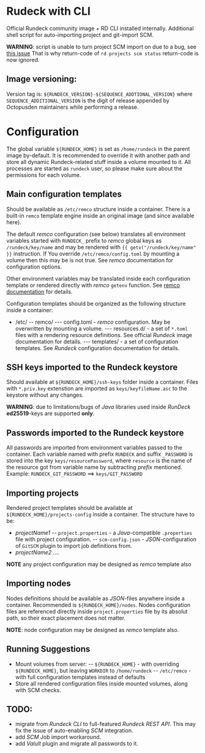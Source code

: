 # Rudeck with CLI

Official Rundeck community image + RD CLI installed internally.
Additional shell script for auto-importing project and git-import SCM.

**WARNING**: script is unable to turn project SCM import on due to a bug, see [this issue](https://github.com/rundeck/rundeck-cli/issues/518)
That is why return-code of `rd projects scm status` return-code is now ignored.

## Image versioning:
Version tag is: `${RUNDECK_VERSION}-${SEQUENCE_ADDTIONAL_VERSION}`
where `SEQUENCE_ADDITIONAL_VERSION` is the digit of release appended by Octopusden maintainers while performing a release.

# Configuration
The global variable `${RUNDECK_HOME}` is set as `/home/rundeck` in the parent image by-default. It is recommended to override it with another path and store all dynamic Rundeck-related stuff inside a volume mounted to it.
All processes are started as `rundeck` user, so please make sure about the permissions for each volume.

## Main configuration templates
Should be available as `/etc/remco` structure inside a container.
There is a built-in `remco` template engine inside an original image (and since available here).

The default *remco* configuration (see below) translates all environment variables started with `RUNDECK_` prefix to *remco* global keys as `/rundeck/key/name` and may be rendered with `{{ getv("/rundeck/key/name" }}` instruction. If You override `/etc/remco/config.toml` by mounting a volume then this may be is not true. See *remco* documentation for configuration options.

Other environment variables may be translated inside each configuration template or rendered directly with *remco* `getenv` function. See [remco documentation](https://github.com/HeavyHorst/remco/blob/master/docs/content/template/template-functions.md) for details.

Configuration templates should be organized as the following structure inside a container:
- /etc/
    -- remco/
        --- config.toml - *remco* configuration. May be overwritten by mounting a volume.
        --- resources.d/ - a set of `*.toml` files with a rendering resource definitions. See official *Rundeck* image documentation for details.
        --- templates/ - a set of configuration templates. See *Rundeck* configuration documentation for details.

## SSH keys imported to the Rundeck keystore
Should available at `${RUNDECK_HOME}/ssh-keys` folder inside a container.
Files with `*.priv.key` extenstion are imported as `keys/keyfileName.asc` to the keystore without any changes.

**WARNING**: due to limitations/bugs of *Java* libraries used inside *RunDeck* **ed25519**-keys are supported **only**.

## Passwords imported to the Rundeck keystore
All passwords are imported from environment variables passed to the container. Each variable named with prefix `RUNDECK` and suffix `_PASSWORD` is stored into the key `keys/resourcePassword`, where `resource` is the name of the resource got from variable name by subtracting *prefix* mentioned. Example:
`RUNDECK_GIT_PASSWORD` ==> `keys/GIT_PASSWORD`

## Importing projects
Rendered project templates should be available at `${RUNDECK_HOME}/projects-config` inside a container.
The structure have to be:
- *projectName1*
    -- `project.properties` - a *Java*-compatible `.properties` file with project configuration.
    -- `scm-config.json` - *JSON*-configuration of `GitSCM` plugin to import job definitions from.
- *projectName2*
....

**NOTE** any project configuration may be designed as *remco* template also

## Importing nodes
Nodes definitions should be available as *JSON*-files anywhere inside a container. Recommended is `${RUNDECK_HOME}/nodes`.
Nodes configuration files are referenced directly inside `project.properties` file by its absolut path, so their exact placement does not matter.

**NOTE**: node configuration may be designed as *remco* template also.

## Running Suggestions
- Mount volumes from server:
    -- `${RUNDECK_HOME}` - with overriding `${RUNDECK_HOME}`, but leaving `WORKDIR` to `/home/rundeck`
    -- `/etc/remco` - with full configuration templates instead of defaults
- Store all rendered configuration files inside mounted volumes, along with SCM checks.

## TODO:
- migrate from *Rundeck CLI* to full-featured *Rundeck REST API*. This may fix the issue of auto-enabling *SCM* integration.
- add *SCM* Job import workaround.
- add *Valult* plugin and migrate all passwords to it.
